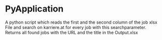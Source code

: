 # PyApplication
A python script which reads the first and the second column of the job xlsx File and search on karriere.at for every job with this searchparameter. Returns all found jobs with the URL and the title in the Output.xlsx
